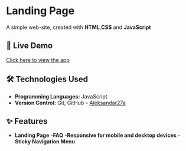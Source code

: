
# Landing Page

 A simple web-site, created with **HTML**,**CSS** and **JavaScript**



## 🚀 Live Demo
[Click here to view the app](https://aleksandar27a-github-io-habp.vercel.app)

## 🛠 Technologies Used
- **Programming Languages:** JavaScript
- **Version Control:** Git, GitHub – [Aleksandar27a](https://github.com/Aleksandar27a)

## ✨ Features
- **Landing Page**
-**FAQ**
-**Responsive for mobile and desktop devices**
-**Sticky Navigation Menu**
 